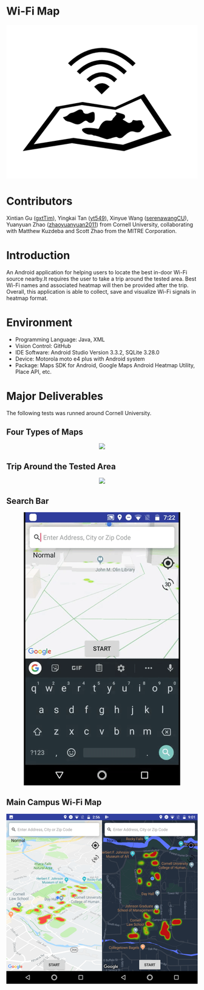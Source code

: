 # Wi-Fi Map

<p align="center">
  <img src="/resource/image/ic_logo.png">
</p>


# Contributors

Xintian Gu ([gxtTim](https://github.com/gxtTim)), Yingkai Tan ([yt549](https://github.com/yt549)), Xinyue Wang ([serenawangCU](https://github.com/serenawangCU)), Yuanyuan Zhao ([zhaoyuanyuan2011](https://github.com/zhaoyuanyuan2011)) from Cornell University, collaborating with Matthew Kuzdeba and Scott Zhao from the MITRE Corporation.

# Introduction

An Android application for helping users to locate the best in-door Wi-Fi source nearby.It requires the user to take a trip around the tested area. Best Wi-Fi names and associated heatmap will then be provided after the trip. Overall, this application is able to collect, save and visualize Wi-Fi signals in heatmap format.

# Environment

- Programming Language: Java, XML
- Vision Control: GitHub
- IDE Software: Android Studio Version 3.3.2, SQLite 3.28.0
- Device: Motorola moto e4 plus with Android system
- Package: Maps SDK for Android, Google Maps Android Heatmap Utility, Place API, etc.

# Major Deliverables

The following tests was runned around Cornell University.

## Four Types of Maps

<p align="center">
  <img src="/resource/gif/ui.gif">
</p>

## Trip Around the Tested Area

<p align="center">
  <img src="/resource/gif/walk.gif">
</p>

## Search Bar

<p align="center">
  <img src="/resource/gif/search_bar.gif">
</p>

## Main Campus Wi-Fi Map
<p align="center">
  <img src="/resource/image/overall_day.png" width="50%"><img src="/resource/image/overall_night.png" width="50%"> 
</p>
